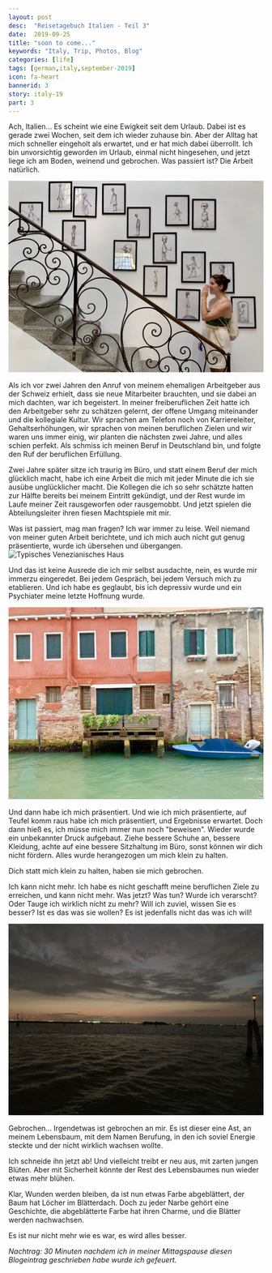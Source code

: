 ```yaml
---
layout: post
desc:  "Reisetagebuch Italien - Teil 3"
date:  2019-09-25
title: "soon to come..."
keywords: "Italy, Trip, Photos, Blog"
categories: [life]
tags: [german,italy,september-2019]
icon: fa-heart
bannerid: 3
story: italy-19
part: 3
---
```


Ach, Italien... Es scheint wie eine Ewigkeit seit dem Urlaub. Dabei ist es gerade zwei Wochen, seit dem ich wieder zuhause bin. Aber der Alltag hat mich schneller eingeholt als erwartet, und er hat mich dabei überrollt. Ich bin unvorsichtig geworden im Urlaub, einmal nicht hingesehen, und jetzt liege ich am Boden, weinend und gebrochen. Was passiert ist? Die Arbeit natürlich.

![Kunst und Kulter](/static/assets/img/blog/2019-09-04-italy-pt3/Foto%2002.09.19%252C%2015%2003%2026.jpg)

Als ich vor zwei Jahren den Anruf von meinem ehemaligen Arbeitgeber aus der Schweiz erhielt, dass sie neue Mitarbeiter brauchten, und sie dabei an mich dachten, war ich begeistert. In meiner freiberuflichen Zeit hatte ich den Arbeitgeber sehr zu schätzen gelernt, der offene Umgang miteinander und die kollegiale Kultur. Wir sprachen am Telefon noch von Karriereleiter, Gehaltserhöhungen, wir sprachen von meinen beruflichen Zielen und wir waren uns immer einig, wir planten die nächsten zwei Jahre, und alles schien perfekt. Als schmiss ich meinen Beruf in Deutschland bin, und  folgte den Ruf der beruflichen Erfüllung.

Zwei Jahre später sitze ich traurig im Büro, und statt einem Beruf der mich glücklich macht, habe ich eine Arbeit die mich mit jeder Minute die ich sie ausübe unglücklicher macht. Die Kollegen die ich so sehr schätzte hatten zur Hälfte bereits bei meinem Eintritt gekündigt, und der Rest wurde im Laufe meiner Zeit rausgeworfen oder rausgemobbt. Und jetzt spielen die Abteilungsleiter ihren fiesen Machtspiele mit mir. 

Was ist passiert, mag man fragen? Ich war immer zu leise. Weil niemand von meiner guten Arbeit berichtete, und ich mich auch nicht gut genug präsentierte, wurde ich übersehen und übergangen. 
![Typisches Venezianisches Haus](/static/assets/img/blog/2019-09-04-italy-pt3/Foto%2002.09.19%252C%2018%2013%2056.jpg)

Und das ist keine Ausrede die ich mir selbst ausdachte, nein, es wurde mir immerzu eingeredet. Bei jedem Gespräch, bei jedem Versuch mich zu etablieren. Und ich habe es geglaubt, bis ich depressiv wurde und ein Psychiater meine letzte Hoffnung wurde. 

![Modernes venezianisches Haus](/static/assets/img/blog/2019-09-04-italy-pt3/Foto%2002.09.19%252C%2018%2023%2057.jpg)

Und dann habe ich mich präsentiert. Und wie ich mich präsentierte, auf Teufel komm raus habe ich mich präsentiert, und Ergebnisse erwartet. Doch dann hieß es, ich müsse mich immer nun noch "beweisen". Wieder wurde ein unbekannter Druck aufgebaut. Ziehe bessere Schuhe an, bessere Kleidung, achte auf eine bessere Sitzhaltung im Büro, sonst können wir dich nicht fördern. Alles wurde herangezogen um mich klein zu halten.

Dich statt mich klein zu halten, haben sie mich gebrochen.

Ich kann nicht mehr. Ich habe es nicht geschafft meine beruflichen Ziele zu erreichen, und kann nicht mehr. Was jetzt? Was tun? Wurde ich verarscht? Oder Tauge ich wirklich nicht zu mehr? Will ich zuviel, wissen Sie es besser? Ist es das was sie wollen? Es ist jedenfalls nicht das was ich will!

![Sonnenuntergang](/static/assets/img/blog/2019-09-04-italy-pt3/Foto%2002.09.19%252C%2020%2028%2006.jpg)

Gebrochen... Irgendetwas ist gebrochen an mir. Es ist dieser eine Ast, an meinem Lebensbaum, mit dem Namen Berufung, in den ich soviel Energie steckte und der nicht wirklich wachsen wollte. 

Ich schneide ihn jetzt ab! Und vielleicht treibt er neu aus, mit zarten jungen Blüten. Aber mit Sicherheit könnte der Rest des Lebensbaumes nun wieder etwas mehr blühen.

Klar, Wunden werden bleiben, da ist nun etwas Farbe abgeblättert, der Baum hat Löcher im Blätterdach. Doch zu jeder Narbe gehört eine Geschichte, die abgeblätterte Farbe hat ihren Charme, und die Blätter werden nachwachsen. 

Es ist nur nicht mehr wie es war, es wird alles besser.

*Nachtrag: 30 Minuten nachdem ich in meiner Mittagspause diesen Blogeintrag geschrieben habe wurde ich gefeuert.*




